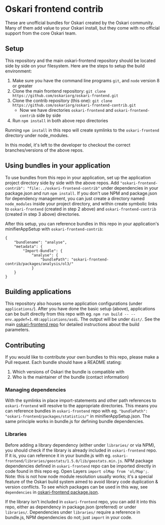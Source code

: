 # Oskari frontend contrib

These are unofficial bundles for Oskari created by the Oskari community. Many of them add value to your Oskari install, but they come with no official support from the core Oskari team.

## Setup

This repository and the main oskari-frontend repository should be located side by side on your filesystem. Here are the steps to setup the build environment:

1. Make sure you have the command line programs `git`, and `node` version 8 or greater
2. Clone the main frontend repository: `git clone https://github.com/oskariorg/oskari-frontend.git`
3. Clone the contrib repository (this one): `git clone https://github.com/oskariorg/oskari-frontend-contrib.git`
    - Now we have directories `oskari-frontend` and `oskari-frontend-contrib` side by side
4. Run `npm install` in both above repo directories

Running `npm install` in this repo will create symlinks to the `oskari-frontend` directory under node_modules.

In this model, it's left to the developer to checkout the correct branches/versions of the above repos.

## Using bundles in your application

To use bundles from this repo in your application, set up the application project directory side by side with the above repos. Add `"oskari-frontend-contrib": "file:../oskari-frontend-contrib"` under dependencies in your package.json and run `npm install`. If you don't use NPM and package.json for dependency management, you can just create a directory named `node_modules` inside your project directory, and within create symbolic links to `oskari-frontend` (created in step 2 above) and `oskari-frontend-contrib` (created in step 3 above) directories.

After this setup, you can reference bundles in this repo in your application's minifierAppSetup with `oskari-frontend-contrib`:
```
{
    "bundlename": "analyse",
    "metadata": {
        "Import-Bundle": {
            "analyse": {
                "bundlePath": "oskari-frontend-contrib/packages/analysis/ol3/"
            }
    }
}
```

## Building applications

This repository also houses some application configurations (under `applications/`). After you have done the basic setup (above), applications can be built directly from this repo with eg. `npm run build -- --env.appdef=1.48:applications/asdi`. The output will be under `dist/`. See the main [oskari-frontend repo](https://github.com/oskariorg/oskari-frontend#readme) for detailed instructions about the build parameters.


## Contributing

If you would like to contribute your own bundles to this repo, please make a Pull request. Each bundle should have a README stating:
1. Which versions of Oskari the bundle is compatible with
2. Who is the maintainer of the bundle (contact information)

### Managing dependencies

With the symlinks in place import-statements and other path references to `oskari-frontend` will resolve to the appropriate directories. This means you can reference bundles in `oskari-frontend` repo with eg. `"bundlePath": "oskari-frontend/packages/statistics/"` in minifierAppSetup.json. The same principle works in bundle.js for defining bundle dependencies.

### Libraries

Before adding a library dependency (either under `libraries/` or via NPM), you should check if the library is already included in `oskari-frontend` repo. If it is, you can reference it in your bundle.js with eg. `oskari-frontend/libraries/geostats/1.5.0/lib/geostats.min.js`. NPM package dependencies defined in `oskari-frontend` repo can be imported directly in code found in this repo eg. Open Layers `import olMap from 'ol/Map';`. Note: this is not how node module resolution usually works; it's a special feature of the Oskari build system aimed to avoid library code duplication & version conflicts. To see which packages can be used in this way, see `dependencies` in [oskari-frontend package.json](https://github.com/oskariorg/oskari-frontend/blob/master/package.json).

If the library isn't included in `oskari-frontend` repo, you can add it into this repo, either as dependency in package.json (preferred) or under `libraries/`. Dependencies under `libraries/` require a reference in bundle.js, NPM dependencies do not; just `import` in your code.

 
